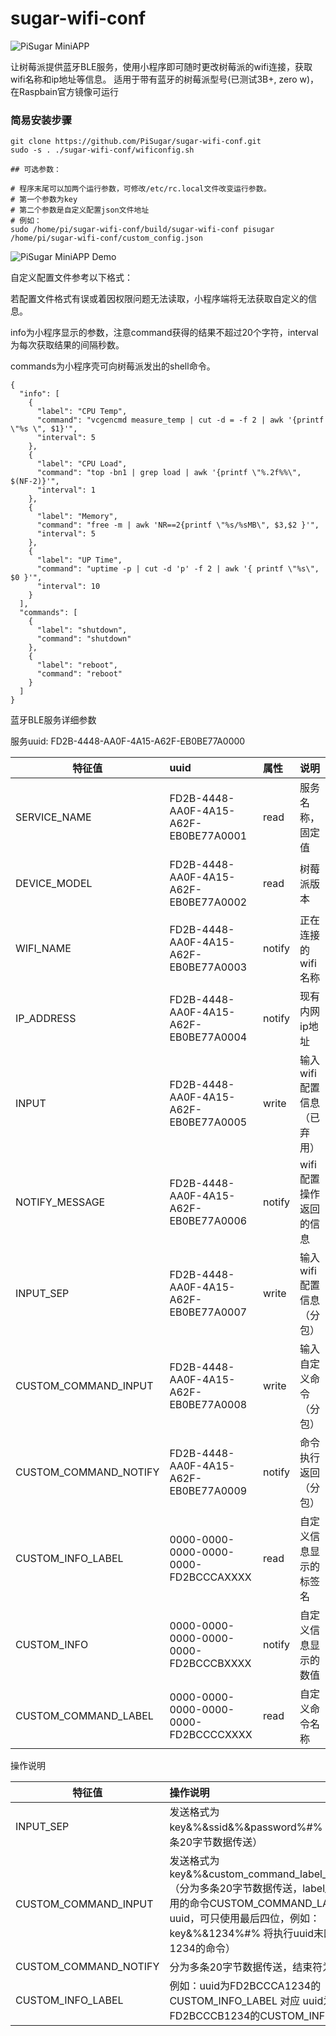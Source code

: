 # sugar-wifi-conf

![PiSugar MiniAPP](https://raw.githubusercontent.com/PiSugar/sugar-wifi-conf/master/image/qrcode.jpg)

让树莓派提供蓝牙BLE服务，使用小程序即可随时更改树莓派的wifi连接，获取wifi名称和ip地址等信息。
适用于带有蓝牙的树莓派型号(已测试3B+, zero w)，在Raspbain官方镜像可运行

### 简易安装步骤
```
git clone https://github.com/PiSugar/sugar-wifi-conf.git
sudo -s . ./sugar-wifi-conf/wificonfig.sh

## 可选参数：

# 程序末尾可以加两个运行参数，可修改/etc/rc.local文件改变运行参数。
# 第一个参数为key
# 第二个参数是自定义配置json文件地址
# 例如：
sudo /home/pi/sugar-wifi-conf/build/sugar-wifi-conf pisugar /home/pi/sugar-wifi-conf/custom_config.json

```

![PiSugar MiniAPP Demo](https://raw.githubusercontent.com/PiSugar/sugar-wifi-conf/master/image/demo.gif)


自定义配置文件参考以下格式：

若配置文件格式有误或着因权限问题无法读取，小程序端将无法获取自定义的信息。

info为小程序显示的参数，注意command获得的结果不超过20个字符，interval为每次获取结果的间隔秒数。

commands为小程序壳可向树莓派发出的shell命令。

```
{
  "info": [
    {
      "label": "CPU Temp",
      "command": "vcgencmd measure_temp | cut -d = -f 2 | awk '{printf \"%s \", $1}'",
      "interval": 5
    },
    {
      "label": "CPU Load",
      "command": "top -bn1 | grep load | awk '{printf \"%.2f%%\", $(NF-2)}'",
      "interval": 1
    },
    {
      "label": "Memory",
      "command": "free -m | awk 'NR==2{printf \"%s/%sMB\", $3,$2 }'",
      "interval": 5
    },
    {
      "label": "UP Time",
      "command": "uptime -p | cut -d 'p' -f 2 | awk '{ printf \"%s\", $0 }'",
      "interval": 10
    }
  ],
  "commands": [
    {
      "label": "shutdown",
      "command": "shutdown"
    },
    {
      "label": "reboot",
      "command": "reboot"
    }
  ]
}

```

蓝牙BLE服务详细参数

服务uuid: FD2B-4448-AA0F-4A15-A62F-EB0BE77A0000

| 特征值 | uuid | 属性 | 说明 |
| - | :- | :- | :- |
| SERVICE_NAME | FD2B-4448-AA0F-4A15-A62F-EB0BE77A0001 | read | 服务名称，固定值 |
| DEVICE_MODEL | FD2B-4448-AA0F-4A15-A62F-EB0BE77A0002 | read | 树莓派版本 |
| WIFI_NAME | FD2B-4448-AA0F-4A15-A62F-EB0BE77A0003 | notify | 正在连接的wifi名称 |
| IP_ADDRESS | FD2B-4448-AA0F-4A15-A62F-EB0BE77A0004 | notify | 现有内网ip地址 |
| INPUT | FD2B-4448-AA0F-4A15-A62F-EB0BE77A0005 | write | 输入wifi配置信息（已弃用） |
| NOTIFY_MESSAGE | FD2B-4448-AA0F-4A15-A62F-EB0BE77A0006 | notify | wifi配置操作返回的信息 |
| INPUT_SEP | FD2B-4448-AA0F-4A15-A62F-EB0BE77A0007 | write | 输入wifi配置信息（分包） |
| CUSTOM_COMMAND_INPUT | FD2B-4448-AA0F-4A15-A62F-EB0BE77A0008 | write | 输入自定义命令（分包） |
| CUSTOM_COMMAND_NOTIFY | FD2B-4448-AA0F-4A15-A62F-EB0BE77A0009 | notify | 命令执行返回（分包） |
| CUSTOM_INFO_LABEL | 0000-0000-0000-0000-0000-FD2BCCCAXXXX | read | 自定义信息显示的标签名 |
| CUSTOM_INFO | 0000-0000-0000-0000-0000-FD2BCCCBXXXX | notify | 自定义信息显示的数值 |
| CUSTOM_COMMAND_LABEL | 0000-0000-0000-0000-0000-FD2BCCCCXXXX | read | 自定义命令名称 |


操作说明

| 特征值 | 操作说明 |
| - | :- |
| INPUT_SEP | 发送格式为 key&%&ssid&%&password%#% （分为多条20字节数据传送） |
| CUSTOM_COMMAND_INPUT | 发送格式为 key&%&custom_command_label_uuid%#%（分为多条20字节数据传送，label_uuid为使用的命令CUSTOM_COMMAND_LABEL的uuid，可只使用最后四位，例如：key&%&1234%#% 将执行uuid末四位为1234的命令） |
| CUSTOM_COMMAND_NOTIFY | 分为多条20字节数据传送，结束符为%#% |
| CUSTOM_INFO_LABEL | 例如：uuid为FD2BCCCA1234的CUSTOM_INFO_LABEL 对应 uuid为FD2BCCCB1234的CUSTOM_INFO特征值 |



